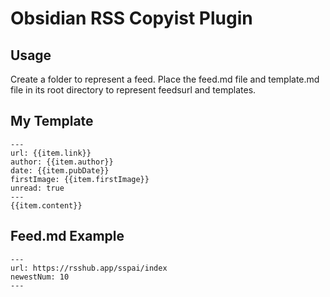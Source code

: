 # Obsidian RSS Copyist Plugin

## Usage

Create a folder to represent a feed. Place the feed.md file and template.md file in its root directory to represent feedsurl and templates. 

## My Template

```
---
url: {{item.link}}
author: {{item.author}}
date: {{item.pubDate}}
firstImage: {{item.firstImage}}
unread: true
---
{{item.content}}
```

## Feed.md Example

```
---
url: https://rsshub.app/sspai/index
newestNum: 10
---
```
